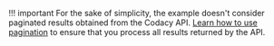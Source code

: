 !!! important
    For the sake of simplicity, the example doesn't consider paginated results obtained from the Codacy API. [Learn how to use pagination](../../codacy-api/using-the-codacy-api.md#using-pagination) to ensure that you process all results returned by the API.
